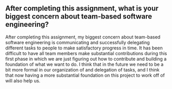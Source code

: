 ## After completing this assignment, what is your biggest concern about team-based software engineering?

After completing this assignment, my biggest concern about team-based software engineering is communicating and successfully delegating different tasks to people to make satisfactory progress in time. It has been difficult to have all team members make substantial contributions during this first phase in which we are just figuring out how to contribute and building a foundation of what we want to do. I think that in the future we need to be a bit more formal in our organization of and delegation of tasks, and I think that now having a more substantial foundation on this project to work off of will also help us.
